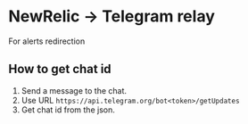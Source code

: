 # NewRelic -> Telegram relay

For alerts redirection

## How to get chat id

1. Send a message to the chat.
2. Use URL `https://api.telegram.org/bot<token>/getUpdates`
3. Get chat id from the json.

